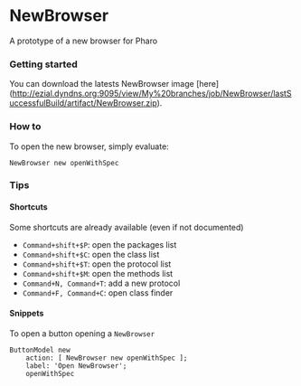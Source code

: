 NewBrowser
==========

A prototype of a new browser for Pharo

### Getting started

You can download the latests NewBrowser image [here] (http://ezial.dyndns.org:9095/view/My%20branches/job/NewBrowser/lastSuccessfulBuild/artifact/NewBrowser.zip).

### How to

To open the new browser, simply evaluate:

    NewBrowser new openWithSpec
    
### Tips

#### Shortcuts
Some shortcuts are already available (even if not documented)

- `Command+shift+$P`: open the packages list
- `Command+shift+$C`: open the class list
- `Command+shift+$T`: open the protocol list
- `Command+shift+$M`: open the methods list
- `Command+N, Command+T`: add a new protocol
- `Command+F, Command+C`: open class finder

#### Snippets

To open a button opening a `NewBrowser`

    ButtonModel new
    	action: [ NewBrowser new openWithSpec ];
    	label: 'Open NewBrowser';
    	openWithSpec
